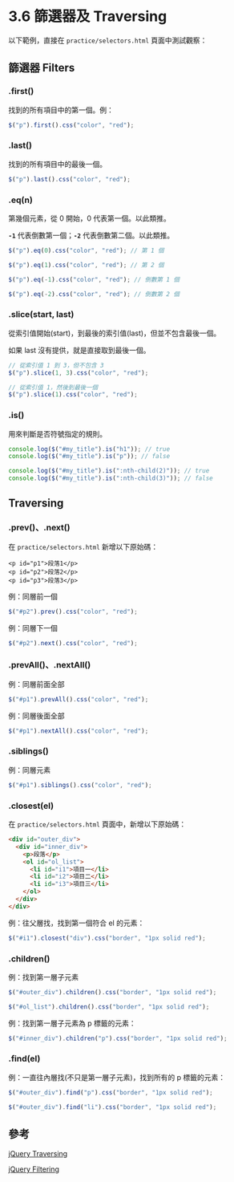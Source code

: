 # 3.6 篩選器及 Traversing

以下範例，直接在 `practice/selectors.html` 頁面中測試觀察：

## 篩選器 Filters

### .first()

找到的所有項目中的第一個。例：

```javascript
$("p").first().css("color", "red");
```

### .last()

找到的所有項目中的最後一個。

```javascript
$("p").last().css("color", "red");
```

### .eq(n)

第幾個元素，從 0 開始，0 代表第一個。以此類推。

**`-1`** 代表倒數第一個；**`-2`** 代表倒數第二個。以此類推。

```javascript
$("p").eq(0).css("color", "red"); // 第 1 個
```

```javascript
$("p").eq(1).css("color", "red"); // 第 2 個
```

```javascript
$("p").eq(-1).css("color", "red"); // 倒數第 1 個
```

```javascript
$("p").eq(-2).css("color", "red"); // 倒數第 2 個
```

### .slice(start, last)

從索引值開始(start)，到最後的索引值(last)，但並不包含最後一個。

如果 last 沒有提供，就是直接取到最後一個。

```javascript
// 從索引值 1 到 3，但不包含 3
$("p").slice(1, 3).css("color", "red");
```

```javascript
// 從索引值 1，然後到最後一個
$("p").slice(1).css("color", "red");
```



### .is()

用來判斷是否符號指定的規則。

```javascript
console.log($("#my_title").is("h1")); // true
console.log($("#my_title").is("p")); // false

console.log($("#my_title").is(":nth-child(2)")); // true
console.log($("#my_title").is(":nth-child(3)")); // false
```



## Traversing



### .prev()、.next()

在 `practice/selectors.html` 新增以下原始碼：

```markup
<p id="p1">段落1</p>
<p id="p2">段落2</p>
<p id="p3">段落3</p>
```

例：同層前一個

```javascript
$("#p2").prev().css("color", "red");
```

例：同層下一個

```javascript
$("#p2").next().css("color", "red");
```



### .prevAll()、.nextAll()

例：同層前面全部

```javascript
$("#p1").prevAll().css("color", "red");
```

例：同層後面全部

```javascript
$("#p1").nextAll().css("color", "red");
```



### .siblings()

例：同層元素

```javascript
$("#p1").siblings().css("color", "red");
```







### .closest(el)

在 `practice/selectors.html` 頁面中，新增以下原始碼：

```html
<div id="outer_div">
  <div id="inner_div">
    <p>段落</p>
    <ol id="ol_list">
      <li id="i1">項目一</li>
      <li id="i2">項目二</li>
      <li id="i3">項目三</li>
    </ol>
  </div>
</div>
```



例：往父層找，找到第一個符合 el 的元素：

```javascript
$("#i1").closest("div").css("border", "1px solid red");
```

### .children()

例：找到第一層子元素

```javascript
$("#outer_div").children().css("border", "1px solid red");
```

```javascript
$("#ol_list").children().css("border", "1px solid red");
```

例：找到第一層子元素為 p 標籤的元素：

```javascript
$("#inner_div").children("p").css("border", "1px solid red");
```



### .find(el)

例：一直往內層找(不只是第一層子元素)，找到所有的 p 標籤的元素：

```javascript
$("#outer_div").find("p").css("border", "1px solid red");
```

```javascript
$("#outer_div").find("li").css("border", "1px solid red");
```



## 參考

[jQuery Traversing](https://api.jquery.com/category/traversing/)

[jQuery Filtering](https://api.jquery.com/category/traversing/filtering/)
